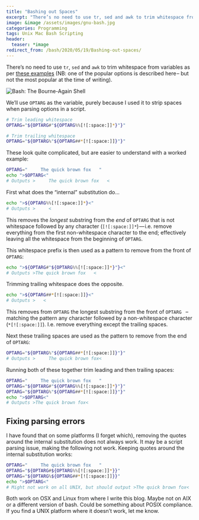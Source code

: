 ```yaml
---
title: "Bashing out Spaces"
excerpt: "There’s no need to use tr, sed and awk to trim whitespace from variables in Bash. Here's how."
image: &image /assets/images/gnu-bash.jpg
categories: Programming
tags: Unix Mac Bash Scripting
header:
  teaser: *image
redirect_from: /bash/2020/05/19/Bashing-out-spaces/
---
```

There’s no need to use ``tr``, ``sed`` and ``awk`` to trim whitespace from variables as per [these examples](https://stackoverflow.com/questions/369758/how-to-trim-whitespace-from-a-bash-variable) (NB: one of the popular options is described here – but not the most popular at the time of writing).

![Bash: The Bourne-Again Shell](/assets/images/bash.jpg)

We’ll use ``OPTARG`` as the variable, purely because I used it to strip spaces when parsing options in a script.

```sh
# Trim leading whitespace
OPTARG="${OPTARG#"${OPTARG%%[![:space:]]*}"}"

# Trim trailing whitespace
OPTARG="${OPTARG%"${OPTARG##*[![:space:]]}"}"
```
These look quite complicated, but are easier to understand with a worked example:
```sh
OPTARG="     The quick brown fox   "
echo ">$OPTARG<"
# Outputs >     The quick brown fox   <
```
First what does the “internal” substitution do…
```sh
echo ">${OPTARG%%[![:space:]]*}<"
# Outputs >     <
```
This removes the *longest* substring from the *end* of ``OPTARG`` that is not whitespace followed by any character (``[![:space:]]*``) — i.e. remove everything from the first non-whitespace character to the end; effectively leaving all the whitespace from the beginning of ``OPTARG``.

This whitespace prefix is then used as a pattern to remove from the front of ``OPTARG``:
```sh
echo ">${OPTARG#"${OPTARG%%[![:space:]]*}"}<"
# Outputs >The quick brown fox   <
```
Trimming trailing whitespace does the opposite.
```sh
echo ">${OPTARG##*[![:space:]]}<"
# Outputs >   <
```
This removes from ``OPTARG`` the longest substring from the front of ``OPTARG `` – matching the pattern any character followed by a non-whitespace character
(``*[![:space:]]``). I.e. remove everything except the trailing spaces.

Next these trailing spaces are used as the pattern to remove from the end of ``OPTARG``:
```sh
OPTARG="${OPTARG%"${OPTARG##*[![:space:]]}"}"
# Outputs >     The quick brown fox<
```
Running both of these together trim leading and then trailing spaces:
```sh
OPTARG="     The quick brown fox   "
OPTARG="${OPTARG#"${OPTARG%%[![:space:]]*}"}"
OPTARG="${OPTARG%"${OPTARG##*[![:space:]]}"}"
echo ">$OPTARG<"
# Outputs >The quick brown fox<
```
## Fixing parsing errors
I have found that on some platforms (I forget which), removing the quotes around the internal substitution does not always work. It may be a script parsing issue, making the following not work. Keeping quotes around the internal substitution works:
```sh
OPTARG="     The quick brown fox   "
OPTARG="${OPTARG#${OPTARG%%[![:space:]]*}}"
OPTARG="${OPTARG%${OPTARG##*[![:space:]]}}"
echo ">$OPTARG<"
# Might not work on all UNIX, but should output >The quick brown fox<
```
Both work on OSX and Linux from where I write this blog. Maybe not on AIX or a different version of bash. Could be something about POSIX compliance. If you find a UNIX platform where it doesn’t work, let me know.
